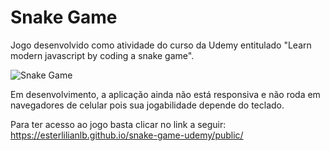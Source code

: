 # Snake Game
Jogo desenvolvido como atividade do curso da Udemy entitulado "Learn modern javascript by coding a snake game".

![Snake Game](https://www.imagemhost.com.br/images/2020/04/13/Captura-de-tela-de-2020-04-13-23-40-28.png)

Em desenvolvimento, a aplicação ainda não está responsiva e não roda em navegadores de celular pois sua jogabilidade depende do teclado.

Para ter acesso ao jogo basta clicar no link a seguir: https://esterlilianlb.github.io/snake-game-udemy/public/
